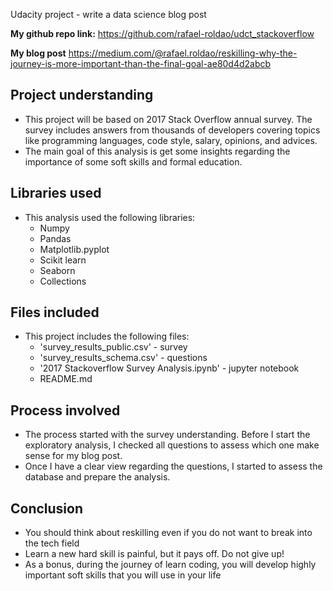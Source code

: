 Udacity project - write a data science blog post

**My github repo link:**
https://github.com/rafael-roldao/udct_stackoverflow

**My blog post**
https://medium.com/@rafael.roldao/reskilling-why-the-journey-is-more-important-than-the-final-goal-ae80d4d2abcb


## Project understanding
- This project will be based on 2017 Stack Overflow annual survey. The survey includes answers from thousands of developers covering topics like programming languages, code style, salary, opinions, and advices.
- The main goal of this analysis is get some insights regarding the importance of some soft skills and formal education.

## Libraries used
- This analysis used the following libraries:
    - Numpy
    - Pandas
    - Matplotlib.pyplot
    - Scikit learn
    - Seaborn
    - Collections

## Files included
- This project includes the following files:
    - 'survey_results_public.csv' - survey
    - 'survey_results_schema.csv' - questions
    - '2017 Stackoverflow Survey Analysis.ipynb' - jupyter notebook
    - README.md

## Process involved
- The process started with the survey understanding. Before I start the exploratory analysis, I checked all questions to assess which one make sense for my blog post.
- Once I have a clear view regarding the questions, I started to assess the database and prepare the analysis.

## Conclusion
- You should think about reskilling even if you do not want to break into the tech field
- Learn a new hard skill is painful, but it pays off. Do not give up!
- As a bonus, during the journey of learn coding, you will develop highly important soft skills that you will use in your life